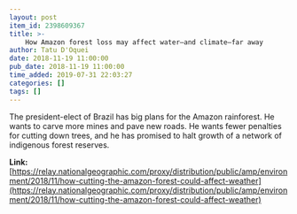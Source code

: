 ```yaml
---
layout: post
item_id: 2398609367
title: >-
    How Amazon forest loss may affect water—and climate—far away
author: Tatu D'Oquei
date: 2018-11-19 11:00:00
pub_date: 2018-11-19 11:00:00
time_added: 2019-07-31 22:03:27
categories: []
tags: []
---
```


The president-elect of Brazil has big plans for the Amazon rainforest. He wants to carve more mines and pave new roads. He wants fewer penalties for cutting down trees, and he has promised to halt growth of a network of indigenous forest reserves.

**Link:** [https://relay.nationalgeographic.com/proxy/distribution/public/amp/environment/2018/11/how-cutting-the-amazon-forest-could-affect-weather](https://relay.nationalgeographic.com/proxy/distribution/public/amp/environment/2018/11/how-cutting-the-amazon-forest-could-affect-weather)

